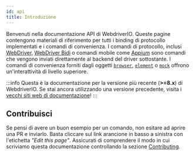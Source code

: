 ```yaml
---
id: api
title: Introduzione
---
```


Benvenuti nella documentazione API di WebdriverIO. Queste pagine contengono materiali di riferimento per tutti i binding di protocollo implementati e i comandi di convenienza. I comandi di protocollo, inclusi [WebDriver](/docs/api/webdriver), [WebDriver Bidi](/docs/api/webdriverBidi) o comandi mobile come [Appium](http://appium.io) sono comandi che vengono inviati direttamente al backend del driver sottostante. I comandi di convenienza forniti dagli oggetti [`browser`](/docs/api/browser), [`element`](/docs/api/element) o [`mock`](/docs/api/mock) offrono un'interattività di livello superiore.

:::info
Questa è la documentazione per la versione più recente (__>=8.x__) di WebdriverIO. Se stai ancora utilizzando una versione precedente, visita i [vecchi siti web di documentazione](/versions)!
:::

## Contribuisci

Se pensi di avere un buon esempio per un comando, non esitare ad aprire una PR e inviarlo. Basta cliccare sul link arancione in basso a sinistra con l'etichetta _"Edit this page"_. Assicurati di comprendere il modo in cui scriviamo questa documentazione controllando la sezione [Contributing](https://github.com/webdriverio/webdriverio/blob/main/CONTRIBUTING.md).